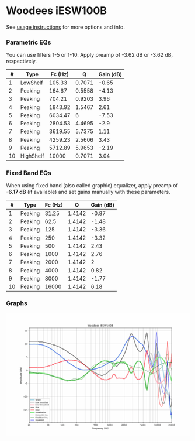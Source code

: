 # Woodees iESW100B
See [usage instructions](https://github.com/jaakkopasanen/AutoEq#usage) for more options and info.

### Parametric EQs
You can use filters 1-5 or 1-10. Apply preamp of -3.62 dB or -3.62 dB, respectively.

|   # | Type      |   Fc (Hz) |      Q |   Gain (dB) |
|-----|-----------|-----------|--------|-------------|
|   1 | LowShelf  |    105.33 | 0.7071 |       -0.65 |
|   2 | Peaking   |    164.67 | 0.5558 |       -4.13 |
|   3 | Peaking   |    704.21 | 0.9203 |        3.96 |
|   4 | Peaking   |   1843.92 | 1.5467 |        2.61 |
|   5 | Peaking   |   6034.47 | 6      |       -7.53 |
|   6 | Peaking   |   2804.53 | 4.4695 |       -2.9  |
|   7 | Peaking   |   3619.55 | 5.7375 |        1.11 |
|   8 | Peaking   |   4259.23 | 2.5606 |        3.43 |
|   9 | Peaking   |   5712.89 | 5.9653 |       -2.19 |
|  10 | HighShelf |  10000    | 0.7071 |        3.04 |

### Fixed Band EQs
When using fixed band (also called graphic) equalizer, apply preamp of **-6.17 dB** (if available) and set gains manually with these parameters.

|   # | Type    |   Fc (Hz) |      Q |   Gain (dB) |
|-----|---------|-----------|--------|-------------|
|   1 | Peaking |     31.25 | 1.4142 |       -0.87 |
|   2 | Peaking |     62.5  | 1.4142 |       -1.48 |
|   3 | Peaking |    125    | 1.4142 |       -3.36 |
|   4 | Peaking |    250    | 1.4142 |       -3.32 |
|   5 | Peaking |    500    | 1.4142 |        2.43 |
|   6 | Peaking |   1000    | 1.4142 |        2.76 |
|   7 | Peaking |   2000    | 1.4142 |        2    |
|   8 | Peaking |   4000    | 1.4142 |        0.82 |
|   9 | Peaking |   8000    | 1.4142 |       -1.77 |
|  10 | Peaking |  16000    | 1.4142 |        6.18 |

### Graphs
![](./Woodees%20iESW100B.png)
